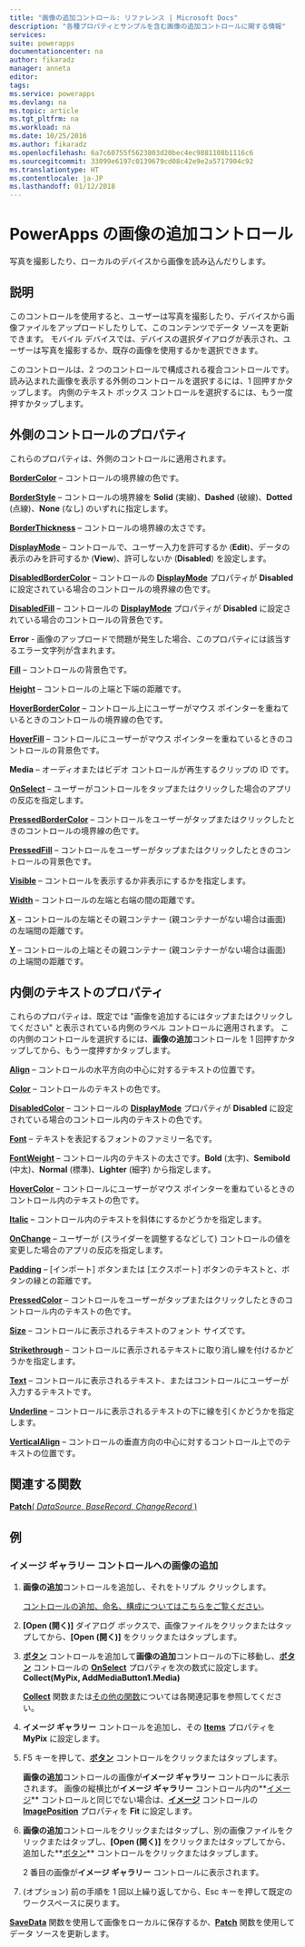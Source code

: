 ```yaml
---
title: "画像の追加コントロール: リファレンス | Microsoft Docs"
description: "各種プロパティとサンプルを含む画像の追加コントロールに関する情報"
services: 
suite: powerapps
documentationcenter: na
author: fikaradz
manager: anneta
editor: 
tags: 
ms.service: powerapps
ms.devlang: na
ms.topic: article
ms.tgt_pltfrm: na
ms.workload: na
ms.date: 10/25/2016
ms.author: fikaradz
ms.openlocfilehash: 6a7c60755f5623803d20bec4ec9881108b1116c6
ms.sourcegitcommit: 33099e6197c0139679cd08c42e9e2a5717904c92
ms.translationtype: HT
ms.contentlocale: ja-JP
ms.lasthandoff: 01/12/2018
---
```

# <a name="add-picture-control-in-powerapps"></a>PowerApps の画像の追加コントロール
写真を撮影したり、ローカルのデバイスから画像を読み込んだりします。

## <a name="description"></a>説明
このコントロールを使用すると、ユーザーは写真を撮影したり、デバイスから画像ファイルをアップロードしたりして、このコンテンツでデータ ソースを更新できます。 モバイル デバイスでは、デバイスの選択ダイアログが表示され、ユーザーは写真を撮影するか、既存の画像を使用するかを選択できます。

このコントロールは、2 つのコントロールで構成される複合コントロールです。  読み込まれた画像を表示する外側のコントロールを選択するには、1 回押すかタップします。  内側のテキスト ボックス コントロールを選択するには、もう一度押すかタップします。

## <a name="outer-control-properties"></a>外側のコントロールのプロパティ
これらのプロパティは、外側のコントロールに適用されます。

**[BorderColor](properties-color-border.md)** – コントロールの境界線の色です。

**[BorderStyle](properties-color-border.md)** – コントロールの境界線を **Solid** (実線)、**Dashed** (破線)、**Dotted** (点線)、**None** (なし) のいずれに指定します。

**[BorderThickness](properties-color-border.md)** – コントロールの境界線の太さです。

**[DisplayMode](properties-core.md)** – コントロールで、ユーザー入力を許可するか (**Edit**)、データの表示のみを許可するか (**View**)、許可しないか (**Disabled**) を設定します。

**[DisabledBorderColor](properties-color-border.md)** – コントロールの **[DisplayMode](properties-core.md)** プロパティが **Disabled** に設定されている場合のコントロールの境界線の色です。

**[DisabledFill](properties-color-border.md)** – コントロールの **[DisplayMode](properties-core.md)** プロパティが **Disabled** に設定されている場合のコントロールの背景色です。

**Error** - 画像のアップロードで問題が発生した場合、このプロパティには該当するエラー文字列が含まれます。

**[Fill](properties-color-border.md)** – コントロールの背景色です。

**[Height](properties-size-location.md)** – コントロールの上端と下端の距離です。

**[HoverBorderColor](properties-color-border.md)** – コントロール上にユーザーがマウス ポインターを重ねているときのコントロールの境界線の色です。

**[HoverFill](properties-color-border.md)** – コントロールにユーザーがマウス ポインターを重ねているときのコントロールの背景色です。

**Media** – オーディオまたはビデオ コントロールが再生するクリップの ID です。

**[OnSelect](properties-core.md)** – ユーザーがコントロールをタップまたはクリックした場合のアプリの反応を指定します。

**[PressedBorderColor](properties-color-border.md)** – コントロールをユーザーがタップまたはクリックしたときのコントロールの境界線の色です。

**[PressedFill](properties-color-border.md)** – コントロールをユーザーがタップまたはクリックしたときのコントロールの背景色です。

**[Visible](properties-core.md)** – コントロールを表示するか非表示にするかを指定します。

**[Width](properties-size-location.md)** – コントロールの左端と右端の間の距離です。

**[X](properties-size-location.md)** – コントロールの左端とその親コンテナー (親コンテナーがない場合は画面) の左端間の距離です。

**[Y](properties-size-location.md)** – コントロールの上端とその親コンテナー (親コンテナーがない場合は画面) の上端間の距離です。

## <a name="inner-text-properties"></a>内側のテキストのプロパティ
これらのプロパティは、既定では "画像を追加するにはタップまたはクリックしてください" と表示されている内側のラベル コントロールに適用されます。  この内側のコントロールを選択するには、**画像の追加**コントロールを 1 回押すかタップしてから、もう一度押すかタップします。

**[Align](properties-text.md)** – コントロールの水平方向の中心に対するテキストの位置です。

**[Color](properties-color-border.md)** – コントロールのテキストの色です。

**[DisabledColor](properties-color-border.md)** – コントロールの **[DisplayMode](properties-core.md)** プロパティが **Disabled** に設定されている場合のコントロール内のテキストの色です。

**[Font](properties-text.md)** – テキストを表記するフォントのファミリー名です。

**[FontWeight](properties-text.md)** – コントロール内のテキストの太さです。**Bold** (太字)、**Semibold** (中太)、**Normal** (標準)、**Lighter** (細字) から指定します。

**[HoverColor](properties-color-border.md)** – コントロールにユーザーがマウス ポインターを重ねているときのコントロール内のテキストの色です。

**[Italic](properties-text.md)** – コントロール内のテキストを斜体にするかどうかを指定します。

**[OnChange](properties-core.md)** – ユーザーが (スライダーを調整するなどして) コントロールの値を変更した場合のアプリの反応を指定します。

**[Padding](properties-size-location.md)** – [インポート] ボタンまたは [エクスポート] ボタンのテキストと、ボタンの縁との距離です。

**[PressedColor](properties-color-border.md)** – コントロールをユーザーがタップまたはクリックしたときのコントロール内のテキストの色です。

**[Size](properties-text.md)** – コントロールに表示されるテキストのフォント サイズです。

**[Strikethrough](properties-text.md)** – コントロールに表示されるテキストに取り消し線を付けるかどうかを指定します。

**[Text](properties-core.md)** – コントロールに表示されるテキスト、またはコントロールにユーザーが入力するテキストです。

**[Underline](properties-text.md)** – コントロールに表示されるテキストの下に線を引くかどうかを指定します。

**[VerticalAlign](properties-text.md)** – コントロールの垂直方向の中心に対するコントロール上でのテキストの位置です。

## <a name="related-functions"></a>関連する関数
[**Patch**( *DataSource*, *BaseRecord*, *ChangeRecord* )](../functions/function-patch.md)

## <a name="example"></a>例
### <a name="add-images-to-an-image-gallery-control"></a>イメージ ギャラリー コントロールへの画像の追加
1. **画像の追加**コントロールを追加し、それをトリプル クリックします。
   
    [コントロールの追加、命名、構成についてはこちらをご覧ください](../add-configure-controls.md)。
2. **[Open (開く)]** ダイアログ ボックスで、画像ファイルをクリックまたはタップしてから、**[Open (開く)]** をクリックまたはタップします。
3. **[ボタン](control-button.md)** コントロールを追加して**画像の追加**コントロールの下に移動し、**[ボタン](control-button.md)** コントロールの **[OnSelect](properties-core.md)** プロパティを次の数式に設定します。<br>
   **Collect(MyPix, AddMediaButton1.Media)**
   
    **[Collect](../functions/function-clear-collect-clearcollect.md)** 関数または[その他の関数](../formula-reference.md)については各関連記事を参照してください。
4. **イメージ ギャラリー** コントロールを追加し、その **[Items](properties-core.md)** プロパティを **MyPix** に設定します。
5. F5 キーを押して、**[ボタン](control-button.md)** コントロールをクリックまたはタップします。
   
    **画像の追加**コントロールの画像が**イメージ ギャラリー** コントロールに表示されます。 画像の縦横比が**イメージ ギャラリー** コントロール内の**[イメージ](control-image.md)** コントロールと同じでない場合は、**[イメージ](control-image.md)** コントロールの **[ImagePosition](properties-visual.md)** プロパティを **Fit** に設定します。
6. **画像の追加**コントロールをクリックまたはタップし、別の画像ファイルをクリックまたはタップし、**[Open (開く)]** をクリックまたはタップしてから、追加した**[ボタン](control-button.md)** コントロールをクリックまたはタップします。
   
    2 番目の画像が**イメージ ギャラリー** コントロールに表示されます。
7. (オプション) 前の手順を 1 回以上繰り返してから、Esc キーを押して既定のワークスペースに戻ります。

**[SaveData](../functions/function-savedata-loaddata.md)** 関数を使用して画像をローカルに保存するか、**[Patch](../functions/function-patch.md)** 関数を使用してデータ ソースを更新します。

